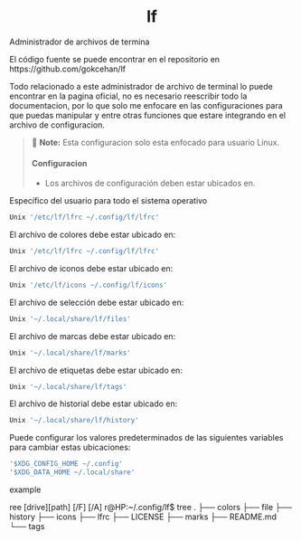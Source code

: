 #  <center>lf </center>
<p>Administrador de archivos de termina</p>
<p>El código fuente se puede encontrar en el repositorio en https://github.com/gokcehan/lf</p>

<P> Todo relacionado a este administrador de archivo de terminal lo puede encontrar en la pagina oficial, no es necesario reescribir todo la documentacion, por lo que solo me enfocare en las configuraciones para que puedas manipular y entre otras funciones que estare integrando en el archivo de configuracion.</P>

> :memo: **Note:** Esta configuracion solo esta enfocado para usuario Linux.
> #### Configuracion 
>
> - Los archivos de configuración deben estar ubicados en.      
      
Específico del usuario para todo el sistema operativo

 ```bash
 Unix '/etc/lf/lfrc ~/.config/lf/lfrc'
 ```
El archivo de colores debe estar ubicado en:
```bash
Unix '/etc/lf/lfrc ~/.config/lf/lfrc'
```
El archivo de iconos debe estar ubicado en:
```bash
Unix '/etc/lf/icons ~/.config/lf/icons'
```
El archivo de selección debe estar ubicado en:
```bash
Unix '~/.local/share/lf/files'
```
El archivo de marcas debe estar ubicado en:
```bash
Unix '~/.local/share/lf/marks'
```
El archivo de etiquetas debe estar ubicado en:
```bash
Unix '~/.local/share/lf/tags'
```

 El archivo de historial debe estar ubicado en:
```bash
Unix '~/.local/share/lf/history' 
```
Puede configurar los valores predeterminados de las siguientes variables para cambiar estas ubicaciones:
```bash
'$XDG_CONFIG_HOME ~/.config'
'$XDG_DATA_HOME ~/.local/share'
```
example

ree [drive][path] [/F] [/A]
      r@HP:~/.config/lf$ tree
      .
      ├── colors
      ├── file
      ├── history
      ├── icons
      ├── lfrc
      ├── LICENSE
      ├── marks
      ├── README.md
      └── tags
